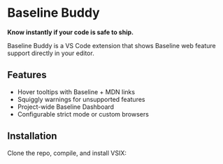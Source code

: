 # Baseline Buddy

**Know instantly if your code is safe to ship.**  

Baseline Buddy is a VS Code extension that shows Baseline web feature support directly in your editor.

## Features
- Hover tooltips with Baseline + MDN links
- Squiggly warnings for unsupported features
- Project-wide Baseline Dashboard
- Configurable strict mode or custom browsers

## Installation
Clone the repo, compile, and install VSIX:
